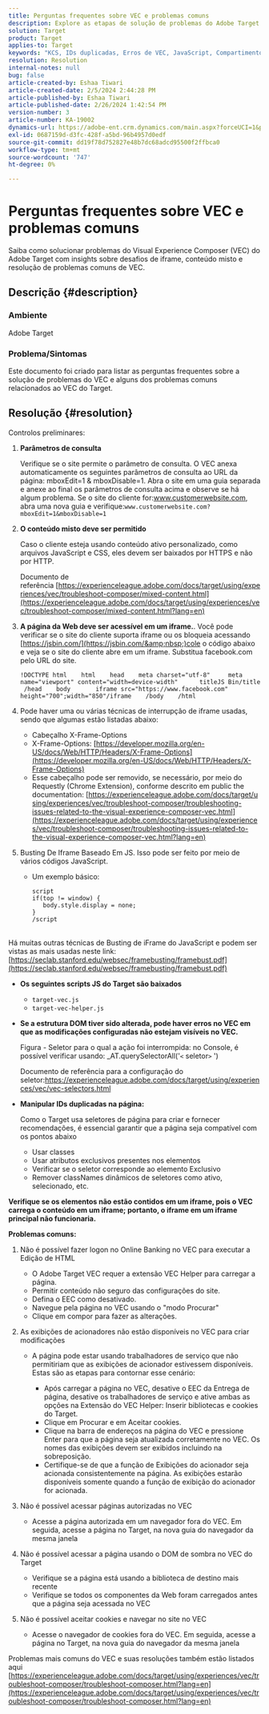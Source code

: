 ```yaml
---
title: Perguntas frequentes sobre VEC e problemas comuns
description: Explore as etapas de solução de problemas do Adobe Target Visual Experience Composer (VEC) e saiba como lidar com problemas de iframe e conteúdo misto.
solution: Target
product: Target
applies-to: Target
keywords: "KCS, IDs duplicadas, Erros de VEC, JavaScript, Compartimento JS, HTTPS, HTTP, CSS, Estrutura DOM, EEC, Problemas de carregamento de VEC, DOM de sombra, Componentes da Web, Perguntas frequentes"
resolution: Resolution
internal-notes: null
bug: false
article-created-by: Eshaa Tiwari
article-created-date: 2/5/2024 2:44:28 PM
article-published-by: Eshaa Tiwari
article-published-date: 2/26/2024 1:42:54 PM
version-number: 3
article-number: KA-19002
dynamics-url: https://adobe-ent.crm.dynamics.com/main.aspx?forceUCI=1&pagetype=entityrecord&etn=knowledgearticle&id=76c6520f-35c4-ee11-9079-6045bd006268
exl-id: 0687159d-d3fc-428f-a5bd-96b4957d0edf
source-git-commit: dd19f78d752827e48b7dc68adcd95500f2ffbca0
workflow-type: tm+mt
source-wordcount: '747'
ht-degree: 0%

---
```


# Perguntas frequentes sobre VEC e problemas comuns


Saiba como solucionar problemas do Visual Experience Composer (VEC) do Adobe Target com insights sobre desafios de iframe, conteúdo misto e resolução de problemas comuns de VEC.

## Descrição {#description}


### Ambiente

Adobe Target

### Problema/Sintomas

Este documento foi criado para listar as perguntas frequentes sobre a solução de problemas do VEC e alguns dos problemas comuns relacionados ao VEC do Target.


## Resolução {#resolution}


Controlos preliminares:

1. <b>Parâmetros de consulta</b>

   Verifique se o site permite o parâmetro de consulta. O VEC anexa automaticamente os seguintes parâmetros de consulta ao URL da página: mboxEdit=1 &amp; mboxDisable=1. Abra o site em uma guia separada e anexe ao final os parâmetros de consulta acima e observe se há algum problema. Se o site do cliente for:www.customerwebsite.com, abra uma nova guia e verifique:`www.customerwebsite.com?mboxEdit=1&mboxDisable=1`
2. <b>O conteúdo misto deve ser permitido</b>

   Caso o cliente esteja usando conteúdo ativo personalizado, como arquivos JavaScript e CSS, eles devem ser baixados por HTTPS e não por HTTP.

   Documento de referência [https://experienceleague.adobe.com/docs/target/using/experiences/vec/troubleshoot-composer/mixed-content.html](https://experienceleague.adobe.com/docs/target/using/experiences/vec/troubleshoot-composer/mixed-content.html?lang=en)
3. <b>A página da Web deve ser acessível em um iframe.</b>. Você pode verificar se o site do cliente suporta iframe ou os bloqueia acessando [https://jsbin.com/](https://jsbin.com/&amp;nbsp;)cole o código abaixo e veja se o site do cliente abre em um iframe. Substitua facebook.com pelo URL do site.






   ```
   !DOCTYPE html    html    head    meta charset="utf-8"     meta name="viewport" content="width=device-width"      titleJS Bin/title     /head    body       iframe src="https://www.facebook.com" height="700";width="850"/iframe    /body    /html
   ```




4. Pode haver uma ou várias técnicas de interrupção de iframe usadas, sendo que algumas estão listadas abaixo:
   - Cabeçalho X-Frame-Options
   - X-Frame-Options: [https://developer.mozilla.org/en-US/docs/Web/HTTP/Headers/X-Frame-Options](https://developer.mozilla.org/en-US/docs/Web/HTTP/Headers/X-Frame-Options)
   - Esse cabeçalho pode ser removido, se necessário, por meio do Requestly (Chrome Extension), conforme descrito em public the documentation: [https://experienceleague.adobe.com/docs/target/using/experiences/vec/troubleshoot-composer/troubleshooting-issues-related-to-the-visual-experience-composer-vec.html](https://experienceleague.adobe.com/docs/target/using/experiences/vec/troubleshoot-composer/troubleshooting-issues-related-to-the-visual-experience-composer-vec.html?lang=en)
5. Busting De Iframe Baseado Em JS. Isso pode ser feito por meio de vários códigos JavaScript.
   - Um exemplo básico: <br>

     ```
     script
     if(top != window) {
        body.style.display = none;    
     }
     /script
     ```

<br>Há muitas outras técnicas de Busting de iFrame do JavaScript e podem ser vistas as mais usadas neste link: [https://seclab.stanford.edu/websec/framebusting/framebust.pdf](https://seclab.stanford.edu/websec/framebusting/framebust.pdf)


- <b>Os seguintes scripts JS do Target são baixados</b>

   - `target-vec.js`
   - `target-vec-helper.js`
- <b>Se a estrutura DOM tiver sido alterada, pode haver erros no VEC em que as modificações configuradas não estejam visíveis no VEC.</b>

  Figura - Seletor para o qual a ação foi interrompida: no Console, é possível verificar usando: _AT.querySelectorAll(&#39;`<` seletor`>` &#39;)

  Documento de referência para a configuração do seletor:https://experienceleague.adobe.com/docs/target/using/experiences/vec/vec-selectors.html
- <b>Manipular IDs duplicadas na página:</b>

  Como o Target usa seletores de página para criar e fornecer recomendações, é essencial garantir que a página seja compatível com os pontos abaixo

   - Usar classes
   - Usar atributos exclusivos presentes nos elementos
   - Verificar se o seletor corresponde ao elemento Exclusivo
   - Remover classNames dinâmicos de seletores como ativo, selecionado, etc.


<b>Verifique se os elementos não estão contidos em um iframe, pois o VEC carrega o conteúdo em um iframe; portanto, o iframe em um iframe principal não funcionaria.</b>

<b>Problemas comuns: </b>

1. Não é possível fazer logon no Online Banking no VEC para executar a Edição de HTML
   - O Adobe Target VEC requer a extensão VEC Helper para carregar a página.
   - Permitir conteúdo não seguro das configurações do site.
   - Defina o EEC como desativado.
   - Navegue pela página no VEC usando o &quot;modo Procurar&quot;
   - Clique em compor para fazer as alterações.
2. As exibições de acionadores não estão disponíveis no VEC para criar modificações

   - A página pode estar usando trabalhadores de serviço que não permitiriam que as exibições de acionador estivessem disponíveis. Estas são as etapas para contornar esse cenário:

      - Após carregar a página no VEC, desative o EEC da Entrega de página, desative os trabalhadores de serviço e ative ambas as opções na Extensão do VEC Helper: Inserir bibliotecas e cookies do Target.
      - Clique em Procurar e em Aceitar cookies.
      - Clique na barra de endereços na página do VEC e pressione Enter para que a página seja atualizada corretamente no VEC. Os nomes das exibições devem ser exibidos incluindo na sobreposição.
      - Certifique-se de que a função de Exibições do acionador seja acionada consistentemente na página. As exibições estarão disponíveis somente quando a função de exibição do acionador for acionada.
3. Não é possível acessar páginas autorizadas no VEC

   - Acesse a página autorizada em um navegador fora do VEC. Em seguida, acesse a página no Target, na nova guia do navegador da mesma janela
4. Não é possível acessar a página usando o DOM de sombra no VEC do Target

   - Verifique se a página está usando a biblioteca de destino mais recente
   - Verifique se todos os componentes da Web foram carregados antes que a página seja acessada no VEC
5. Não é possível aceitar cookies e navegar no site no VEC

   - Acesse o navegador de cookies fora do VEC. Em seguida, acesse a página no Target, na nova guia do navegador da mesma janela


Problemas mais comuns do VEC e suas resoluções também estão listados aqui
[https://experienceleague.adobe.com/docs/target/using/experiences/vec/troubleshoot-composer/troubleshoot-composer.html?lang=en](https://experienceleague.adobe.com/docs/target/using/experiences/vec/troubleshoot-composer/troubleshoot-composer.html?lang=en)
